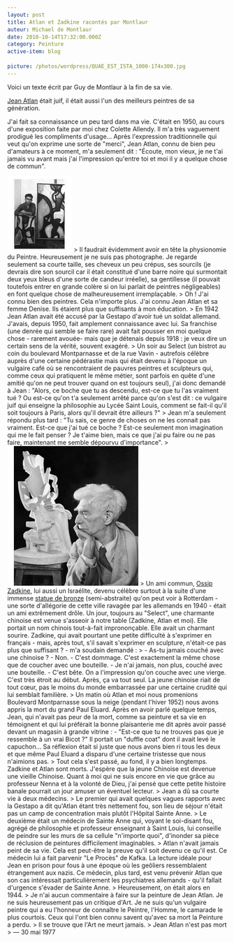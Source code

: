 ```yaml
---
layout: post
title: Atlan et Zadkine racontés par Montlaur
auteur: Michael de Montlaur
date: 2010-10-14T17:32:00.000Z
category: Peinture
active-item: blog

picture: /photos/wordpress/QUAE_EST_ISTA_1000-174x300.jpg
---
```

Voici un texte écrit par Guy de Montlaur à la fin de sa vie.

>
<a href="http://www.artcyclopedia.com/artists/atlan_jean-michel.html">Jean Atlan</a> était juif, il était aussi l'un des meilleurs peintres de sa génération.
>
J'ai fait sa connaissance un peu tard dans ma vie. C'était en 1950, au cours d'une exposition faite par moi chez Colette Allendy. Il m'a très vaguement prodigué les compliments d'usage...
Après l'expression traditionnelle qui veut qu'on exprime une sorte de "merci", Jean Atlan, connu de bien peu d'amateurs à ce moment, m'a seulement dit : "Écoute, mon vieux, je ne t'ai jamais vu avant mais j'ai l'impression qu'entre toi et moi il y a quelque chose de commun".
>
<!--more-->
>
<img src="/photos/wordpress/Atlan3.jpg" alt="Atlan">
>
Il faudrait évidemment avoir en tête la physionomie du Peintre. Heureusement je ne suis pas photographe. Je regarde seulement sa courte taille, ses cheveux un peu crépus, ses sourcils (je devrais dire son sourcil car il était constitué d'une barre noire qui surmontait deux yeux bleus d'une sorte de candeur irréelle), sa gentillesse (il pouvait toutefois entrer en grande colère si on lui parlait de peintres négligeables) en font quelque chose de malheureusement irremplaçable.
>
Oh ! J'ai connu bien des peintres. Cela n'importe plus. J'ai connu Jean Atlan et sa femme Denise. Ils étaient plus que suffisants à mon éducation.
>
En 1942 Jean Atlan avait été accusé par la Gestapo d'avoir tué un soldat allemand. J'avais, depuis 1950, fait amplement connaissance avec lui. Sa franchise (une denrée qui semble se faire rare) avait fait pousser en moi quelque chose - rarement avouée- mais que je détenais depuis 1918 : je veux dire un certain sens de la vérité, souvent exagéré.
>
Un soir au Select (un bistrot au coin du boulevard Montparnasse et de la rue Vavin - autrefois célèbre auprès d'une certaine pédérastie mais qui était devenu à l'époque un vulgaire café où se rencontraient de pauvres peintres et sculpteurs qui, comme ceux qui pratiquent le même métier, sont parfois en quête d'une amitié qu'on ne peut trouver quand on est toujours seul), j'ai donc demandé à Jean : "Alors, ce boche que tu as descendu, est-ce que tu l'as vraiment tué ? Ou est-ce qu'on t'a seulement arrêté parce qu'on s'est dit : ce vulgaire juif qui enseigne la philosophie au Lycée Saint Louis, comment se fait-il qu'il soit toujours à Paris, alors qu'il devrait être ailleurs ?"
>
Jean m'a seulement répondu plus tard : "Tu sais, ce genre de choses on ne les connait pas vraiment. Est-ce que j'ai tué ce boche ? Est-ce seulement mon imagination qui me le fait penser ? Je t'aime bien, mais ce que j'ai pu faire ou ne pas faire, maintenant me semble dépourvu d'importance".
>
<img src="/photos/wordpress/Ossip-Zadkine.jpg" alt="Ossip Zadkine">
>
Un ami commun, <a href="http://www.zadkine.com/">Ossip Zadkine</a>, lui aussi un Israélite, devenu célèbre surtout à la suite d'une immense <a href="http://commons.wikimedia.org/wiki/File:Rotterdam_zadkine_monument.jpg">statue de bronze</a> (semi-abstraite) qu'on peut voir à Rotterdam - une sorte d'allégorie de cette ville ravagée par les allemands en 1940 - était un ami extrêmement drôle. Un jour, toujours au "Select", une charmante chinoise est venue s'asseoir à notre table (Zadkine, Atlan et moi). Elle portait un nom chinois tout-à-fait imprononçable. Elle avait un charmant sourire. Zadkine, qui avait pourtant une petite difficulté à s'exprimer en français - mais, après tout, s'il savait s'exprimer en sculpture, n'était-ce pas plus que suffisant ? - m'a soudain demandé :
>
- As-tu jamais couché avec une chinoise ?
- Non.
- C'est dommage. C'est exactement la même chose que de coucher avec une bouteille.
- Je n'ai jamais, non plus, couché avec une bouteille.
- C'est bête. On a l'impression qu'on couche avec une vierge. C'est très étroit au début. Après, ça va tout seul.
La jeune chinoise riait de tout cœur, pas le moins du monde embarrassée par une certaine crudité qui lui semblait familière.
>
Un matin où Atlan et moi nous promenions Boulevard Montparnasse sous la neige (pendant l'hiver 1952) nous avons appris la mort du grand Paul Eluard. Après en avoir parlé quelque temps, Jean, qui n'avait pas peur de la mort, comme sa peinture et sa vie en témoignent et qui lui préférait la bonne plaisanterie me dit après avoir passé devant un magasin à grande vitrine : - "Est-ce que tu ne trouves pas que je ressemble à un vrai Bicot ?" Il portait un "duffle coat" dont il avait levé le capuchon... Sa réflexion était si juste que nous avons bien ri tous les deux et que même Paul Eluard a disparu d'une certaine tristesse que nous n'aimions pas.
>
Tout cela s'est passé, au fond, il y a bien longtemps. Zadkine et Atlan sont morts. J'espère que la jeune Chinoise est devenue une vieille Chinoise. Quant à moi qui ne suis encore en vie que grâce au professeur Nenna et à la volonté de Dieu, j'ai pensé que cette petite histoire banale pourrait un jour amuser un éventuel lecteur.
>
Jean a dû sa courte vie à deux médecins.
>
Le premier qui avait quelques vagues rapports avec la Gestapo a dit qu'Atlan étant très nettement fou, son lieu de séjour n'était pas un camp de concentration mais plutôt l'Hôpital Sainte Anne.
>
Le deuxième était un médecin de Sainte Anne qui, voyant le soi-disant fou, agrégé de philosophie et professeur enseignant à Saint Louis, lui conseille de peindre sur les murs de sa cellule "n'importe quoi", d'inonder sa pièce de réclusion de peintures difficilement imaginables.
>
Atlan n'avait jamais peint de sa vie. Cela est peut-être la preuve qu'il soit devenu ce qu'il est. Ce médecin lui a fait parvenir "Le Procès" de Kafka. La lecture idéale pour Jean en prison pour fous à une époque où les geôliers ressemblaient étrangement aux nazis. Ce médecin, plus tard, est venu prévenir Atlan que son cas intéressait particulièrement les psychiatres allemands - qu'il fallait d'urgence s'évader de Sainte Anne.
>
Heureusement, on était alors en 1944.
>
Je n'ai aucun commentaire à faire sur la peinture de Jean Atlan. Je ne suis heureusement pas un critique d'Art. Je ne suis qu'un vulgaire peintre qui a eu l'honneur de connaître le Peintre, l'Homme, le camarade le plus courtois. Ceux qui l'ont bien connu savent qu'avec sa mort la Peinture a perdu.
>
Il se trouve que l'Art ne meurt jamais.
>
Jean Atlan n'est pas mort
>
— 30 mai 1977
